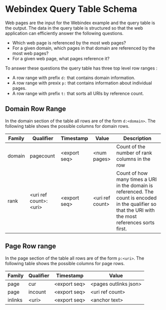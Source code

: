 # Webindex Query Table Schema

Web pages are the input for the Webindex example and the query table is the output.  The data in the query table is structured so that the web application can efficiently answer the following questions.

 * Which web page is referenced by the most web pages?
 * For a given domain, which pages in that domain are referenced by the most web pages?
 * For a given web page, what pages reference it?

To answer these questions the query table has three top level row ranges : 
 
 * A row range with prefix `d:` that contains domain information.
 * A row range with prexix `p:` that contains information about individual pages.
 * A row range with prefix `t:` that sorts all URIs by reference count.

## Domain Row Range

In the domain section of the table all rows are of the form `d:<domain>`.  The
following table shows the possible columns for domain rows.

| Family  | Qualifier                 | Timestamp      | Value             | Description 
|---------|---------------------------|----------------|-------------------|-------------
| domain  | pagecount                 | \<export seq\> | \<num pages\>     | Count of the number of rank columns in the row
| rank    | \<uri ref count\>:\<uri\> | \<export seq\> | \<uri ref count\> | Count of how many times a URI in the domain is referenced.  The count is encoded in the qualifier so that the URI with the most references sorts first.

## Page Row range

In the page section of the table all rows are of the form `p:<uri>`.  The
following table shows the possible columns for page rows.

| Family  | Qualifier         | Timestamp      | Value                   | 
|---------|-------------------|----------------|-------------------------|
| page    | cur               | \<export seq\> | \<pages outlinks json\> |
| page    | incount           | \<export seq\> | \<uri ref count\>       |
| inlinks | \<uri\>           | \<export seq\> | \<anchor text\>         |



